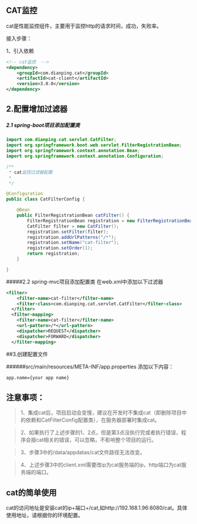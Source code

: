 ## CAT监控

cat是性能监控组件，主要用于监控http的请求时间，成功，失败率。

接入步骤：

1、引入依赖

```xml
<!-- cat监控  -->
<dependency>
    <groupId>com.dianping.cat</groupId>
    <artifactId>cat-client</artifactId>
    <version>3.0.0</version>
</dependency>
```

## 2.配置增加过滤器

##### 2.1 spring-boot项目添加配置类

```java
import com.dianping.cat.servlet.CatFilter;
import org.springframework.boot.web.servlet.FilterRegistrationBean;
import org.springframework.context.annotation.Bean;
import org.springframework.context.annotation.Configuration;

/**
 * cat监控过滤器配置
 *
 */

@Configuration
public class CatFilterConfig {

    @Bean
    public FilterRegistrationBean catFilter() {
        FilterRegistrationBean registration = new FilterRegistrationBean();
        CatFilter filter = new CatFilter();
        registration.setFilter(filter);
        registration.addUrlPatterns("/*");
        registration.setName("cat-filter");
        registration.setOrder(1);
        return registration;
    }

}
```
#####2.2 spring-mvc项目添加配置类
在web.xml中添加以下过滤器
```xml
<filter> 
    <filter-name>cat-filter</filter-name> 
    <filter-class>com.dianping.cat.servlet.CatFilter</filter-class> 
  </filter> 
  <filter-mapping> 
    <filter-name>cat-filter</filter-name> 
    <url-pattern>/*</url-pattern> 
    <dispatcher>REQUEST</dispatcher> 
    <dispatcher>FORWARD</dispatcher> 
  </filter-mapping> 
```

##3.创建配置文件

######src/main/resources/META-INF/app.properties
添加以下内容：
```xml
app.name={your app name}
```


## 注意事项：

>1、集成cat后，项目启动会变慢，建议在开发时不集成cat（即删除项目中的依赖和CatFilterConfig配置类），在服务器部署时集成cat。

>2、如果执行了上述步骤的1、2点，但是第3点没执行完或者执行错误，程序会报cat相关的错误，可以忽略，不影响整个项目的运行。

>3、步骤3中的/data/appdatas/cat文件路径无法改变。

>4、上述步骤3中的client.xml需要改ip为cat服务端的ip，http端口为cat服务端的端口。


## cat的简单使用

cat的访问地址是安装cat的ip+端口+/cat,如http://192.168.1.96:8080/cat。具体使用地址，请根据你的环境配置。



